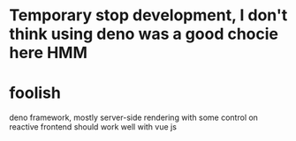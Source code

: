 # Temporary stop development, I don't think using deno was a good chocie here HMM

# foolish
deno framework, mostly server-side rendering with some control on reactive frontend should work well with vue js


